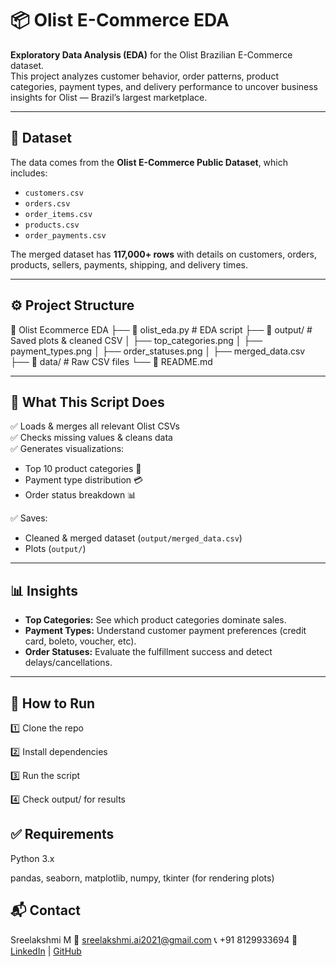 # 📦 Olist E-Commerce EDA

**Exploratory Data Analysis (EDA)** for the Olist Brazilian E-Commerce dataset.  
This project analyzes customer behavior, order patterns, product categories, payment types, and delivery performance to uncover business insights for Olist — Brazil’s largest marketplace.

---

## 📂 Dataset

The data comes from the **Olist E-Commerce Public Dataset**, which includes:

- `customers.csv`
- `orders.csv`
- `order_items.csv`
- `products.csv`
- `order_payments.csv`

The merged dataset has **117,000+ rows** with details on customers, orders, products, sellers, payments, shipping, and delivery times.

---

## ⚙️ Project Structure

📁 Olist Ecommerce EDA
 ├── 📄 olist_eda.py          # EDA script
 ├── 📂 output/               # Saved plots & cleaned CSV
 │    ├── top_categories.png
 │    ├── payment_types.png
 │    ├── order_statuses.png
 │    ├── merged_data.csv
 ├── 📂 data/                 # Raw CSV files
 └── 📄 README.md             


---

## 🧩 What This Script Does

✅ Loads & merges all relevant Olist CSVs  
✅ Checks missing values & cleans data  
✅ Generates visualizations:
- Top 10 product categories 🛒
- Payment type distribution 💳
- Order status breakdown 📊

✅ Saves:
- Cleaned & merged dataset (`output/merged_data.csv`)
- Plots (`output/`)

---

## 📊 Insights

- **Top Categories:** See which product categories dominate sales.  
- **Payment Types:** Understand customer payment preferences (credit card, boleto, voucher, etc).  
- **Order Statuses:** Evaluate the fulfillment success and detect delays/cancellations.

---

## 🚀 How to Run

1️⃣ Clone the repo  

2️⃣ Install dependencies

3️⃣ Run the script

4️⃣ Check output/ for results

## ✅ Requirements
Python 3.x

pandas, seaborn, matplotlib, numpy, tkinter (for rendering plots)

## 📬 Contact
Sreelakshmi M
📧 sreelakshmi.ai2021@gmail.com
📞 +91 8129933694
🔗 [LinkedIn](https://www.linkedin.com/in/msreelakshmi/) | [GitHub](https://github.com/Sree051203)
